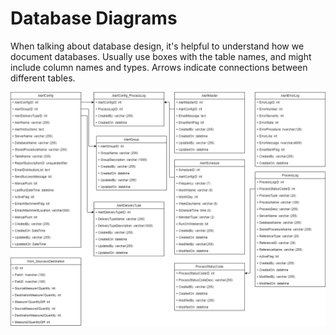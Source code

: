 # Database Diagrams

When talking about database design, it's helpful to understand how we document databases. Usually use boxes with the table names, and might include column names and types. Arrows indicate connections between different tables.

![Diagram Image](./images/TableDiagram.png)
